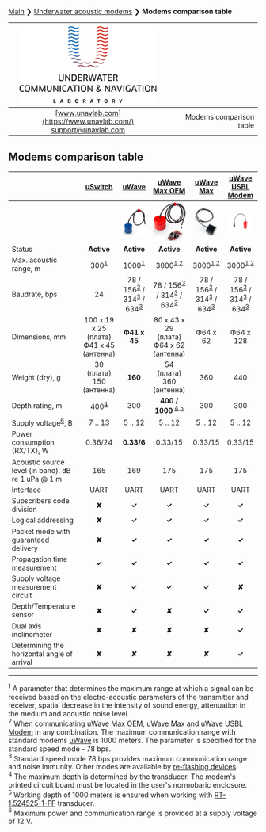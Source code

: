 [Main](/../../) ❯ [Underwater acoustic modems](/underwater_acoustic_modems_en) ❯ **Modems comparison table**

<div style="page-break-after: always;"></div>

| ![logo](/documentation/sm_logo.png) |  |
| :---: | ---: |
| [www.unavlab.com](https://www.unavlab.com/) <br/> [support@unavlab.com](mailto:support@unavlab.com) | Modems comparison table |

<div style="page-break-after: always;"></div>

## Modems comparison table

|  | [uSwitch](/documentation/EN/uSwitch/uSwitch_Specification_en.md) | [uWave](/documentation/EN/uWAVE/uWAVE_Specification_en.md) | [uWave Max OEM](/documentation/EN/uWAVE/uWAVE_Max_OEM_Specification_en.md) | [uWave Max](/documentation/EN/uWAVE/uWAVE_Max_Specification_en.md) | [uWave USBL Modem](/documentation/EN/uWAVE/uWAVE_USBL_Modem_Specification_en.md) | 
| :--- | :---: | :---: | :---: | :---: | :---: | 
|      | | ![](/documentation/RT_1_332820_1.png) | ![](/documentation/utro_pcb_rt_1_524525_1_2.png) | ![](/documentation/def_modem_black.png) | ![](/documentation/zima_b.png) |
| Status | **Active** | **Active** | **Active** | **Active** | **Active** |
| Max. acoustic range, m | 300<sup>[1](#footnote1) | 1000<sup>[1](#footnote1)</sup> | 3000<sup>[1](#footnote1),[2](#footnote2)</sup> | 3000<sup>[1](#footnote1),[2](#footnote2)</sup> | 3000<sup>[1](#footnote1),[2](#footnote2)</sup> |
| Baudrate, bps | 24 | 78 / 156<sup>[3](#footnote3)</sup> / 314<sup>[3](#footnote3)</sup> / 634<sup>[3](#footnote3)</sup> | 78 / 156<sup>[3](#footnote3)</sup> / 314<sup>[3](#footnote3)</sup> / 634<sup>[3](#footnote3)</sup> | 78 / 156<sup>[3](#footnote3)</sup> / 314<sup>[3](#footnote3)</sup> / 634<sup>[3](#footnote3)</sup> | 78 / 156<sup>[3](#footnote3)</sup> / 314<sup>[3](#footnote3)</sup> / 634<sup>[3](#footnote3)</sup> |
| Dimensions, mm | 100 x 19 х 25 (плата) <br/> Ф41 x 45 (антенна)  | **Ф41 x 45** | 80 х 43 х 29 (плата) <br/> Ф64 x 62 (антенна) |  Ф64 x 62 | Ф64 х 128 |
| Weight (dry), g | 30 (плата) <br/> 150 (антенна) | **160** | 54 (плата) <br/> 360 (aнтенна) | 360 | 440 |
| Depth rating, m | 400<sup>[4](#footnote4)</sup> | 300 | **400 / 1000** <sup>[4](#footnote4),[5](#footnote5)</sup> | 300 | 300 |
| Supply voltage<sup>[6](#footnote6)</sup>, В |  7 .. 13 | 5 .. 12 | 5 .. 12 | 5 .. 12 | 5 .. 12 |
| Power consumption (RX/TX), W | 0.36/24 | **0.33/6** | 0.33/15 | 0.33/15 | 0.33/15 |
| Acoustic source level (in band), dB re 1 uPa @ 1 m | 165 | 169 | 175 | 175 | 175 |
| Interface | UART | UART | UART | UART | UART |
| Supscribers code division | **✘** | **✓** | **✓** | **✓** | **✓** |
| Logical addressing | **✘** | **✓** | **✓** | **✓** | **✓** |
| Packet mode with guaranteed delivery | **✘** | **✓** | **✓** | **✓** | **✓** |
| Propagation time measurement | **✓** | **✓** | **✓** | **✓** | **✓** |
| Supply voltage measurement circuit | **✘** | **✓** | **✓** | **✓** | **✘** |
| Depth/Temperature sensor | **✘** | **✓** | **✘** | **✓** | **✓** |
| Dual axis inclinometer | **✘** | **✘** | **✘** | **✘** | **✓** |
| Determining the horizontal angle of arrival | **✘** | **✘** | **✘** | **✘** | **✓** |

________________

<a name="footnote1"><sup>1</sup></a> A parameter that determines the maximum range at which a signal can be received based on the electro-acoustic parameters of the transmitter and receiver, spatial decrease in the intensity of sound energy, attenuation in the medium and acoustic noise level.  
<a name="footnote2"><sup>2</sup></a> When communicating [uWave Max OEM](uWAVE_Max_OEM_Specification_en.md), [uWave Max](uWAVE_Max_Specification_en.md) and [uWave USBL Modem](uWAVE_USBL_Modem_Specification_en.md) in any combination. The maximum communication range with standard modems [uWave](uWAVE_Specification_en.md) is 1000 meters. The parameter is specified for the standard speed mode - 78 bps.  
<a name="footnote3"><sup>3</sup></a> Standard speed mode 78 bps provides maximum communication range and noise immunity. Other modes are available by [re-flashing devices](uWAVE_FW_Updating_en.md).  
<a name="footnote4"><sup>4</sup></a> The maximum depth is determined by the transducer. The modem's printed circuit board must be located in the user's normobaric enclosure.  
<a name="footnote5"><sup>5</sup></a> Working depth of 1000 meters is ensured when working with [RT-1.524525-1-FF](/documentation/EN/Transducers/RT_1_524525_1_FF_Specification_en) transducer.   
<a name="footnote6"><sup>6</sup></a> Maximum power and communication range is provided at a supply voltage of 12 V.

<div style="page-break-after: always;"></div>
